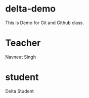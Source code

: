 # delta-demo
This is Demo for Git and Github class.

# Teacher
Navneet Singh

# student 
Delta Student 